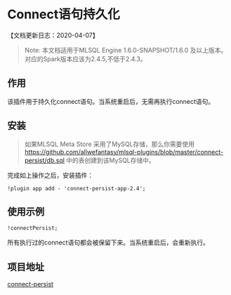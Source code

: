 # Connect语句持久化

【文档更新日志：2020-04-07】

> Note: 本文档适用于MLSQL Engine 1.6.0-SNAPSHOT/1.6.0 及以上版本。  
> 对应的Spark版本应该为2.4.5,不低于2.4.3。

## 作用

该插件用于持久化connect语句。当系统重启后，无需再执行connect语句。

## 安装

> 如果MLSQL Meta Store 采用了MySQL存储，那么你需要使用 https://github.com/allwefantasy/mlsql-plugins/blob/master/connect-persist/db.sql
> 中的表创建到该MySQL存储中。

完成如上操作之后，安装插件：

```
!plugin app add - 'connect-persist-app-2.4';
```


## 使用示例

```sql
!connectPersist;
```

所有执行过的connect语句都会被保留下来。当系统重启后，会重新执行。

## 项目地址

[connect-persist](https://github.com/allwefantasy/mlsql-plugins/tree/master/connect-persist)